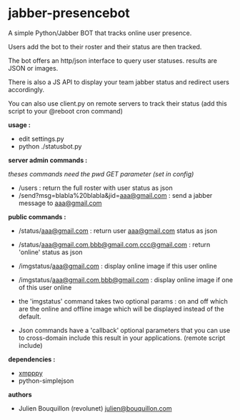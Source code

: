 jabber-presencebot
==================

A simple Python/Jabber BOT that tracks online user presence.

Users add the bot to their roster and their status are then tracked.

The bot offers an http/json interface to query user statuses. results are JSON or images.

There is also a JS API to display your team jabber status and redirect users accordingly. 

You can also use client.py on remote servers to track their status (add this script to your @reboot cron command)


**usage :**

  - edit settings.py
  - python ./statusbot.py
  
  

**server admin commands :** 

*theses commands need the pwd GET parameter (set in config)*

  - /users :    return the full roster with user status as json
  - /send?msg=blabla%20blabla&jid=aaa@gmail.com :  send a jabber message to aaa@gmail.com

**public commands :**

  - /status/aaa@gmail.com : return user aaa@gmail.com status as json
  - /status/aaa@gmail.com,bbb@gmail.com,ccc@gmail.com :  return 'online' status as json
  - /imgstatus/aaa@gmail.com : display online image if this user online
  - /imgstatus/aaa@gmail.com,bbb@gmail.com : display online image if one of this user online
  
  - the 'imgstatus' command takes two optional params : on and off which are the online and offline image which will be displayed instead of the default.
  - Json commands have a 'callback' optional parameters that you can use to cross-domain include this result in your applications. (remote script include)
  

    
**dependencies :** 

 * [xmpppy][1] 
 * python-simplejson
 

**authors**

 * Julien Bouquillon (revolunet) julien@bouquillon.com


  [1]: http://xmpppy.sourceforge.net/
  [2]: http://status.revolunet.com